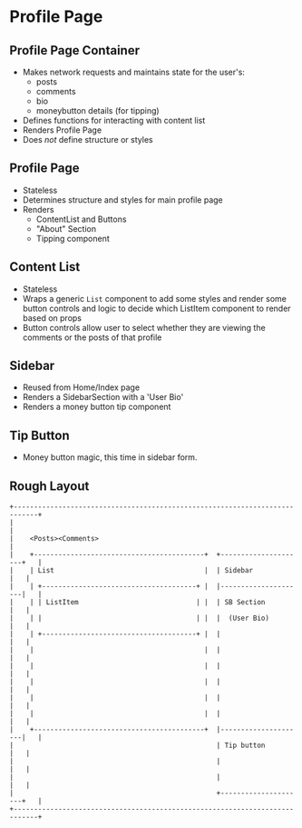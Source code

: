 # Profile Page

## Profile Page Container
- Makes network requests and maintains state for the user's:
  - posts
  - comments
  - bio
  - moneybutton details (for tipping)
- Defines functions for interacting with content list
- Renders Profile Page
- Does *not* define structure or styles

## Profile Page
- Stateless
- Determines structure and styles for main profile page
- Renders
  - ContentList and Buttons
  - "About" Section
  - Tipping component

## Content List
- Stateless
- Wraps a generic `List` component to add some styles and render some button controls and logic to decide which ListItem component to render based on props
- Button controls allow user to select whether they are viewing the comments or the posts of that profile

## Sidebar
- Reused from Home/Index page
- Renders a SidebarSection with a 'User Bio'
- Renders a money button tip component

## Tip Button
- Money button magic, this time in sidebar form.

## Rough Layout
```
+----------------------------------------------------------------------------+
|                                                                            |
|    <Posts><Comments>                                                       |
|    +------------------------------------------+  +---------------------+   |
|    | List                                     |  | Sidebar             |   |
|    | +--------------------------------------+ |  |---------------------|   |
|    | | ListItem                             | |  | SB Section          |   |
|    | |                                      | |  |  (User Bio)         |   |
|    | +--------------------------------------+ |  |                     |   |
|    |                                          |  |                     |   |
|    |                                          |  |                     |   |
|    |                                          |  |                     |   |
|    |                                          |  |                     |   |
|    |                                          |  |                     |   |
|    +------------------------------------------+  |---------------------|   |
|                                                  | Tip button          |   |
|                                                  |                     |   |
|                                                  |                     |   |
|                                                  +---------------------+   |
+----------------------------------------------------------------------------+
```
